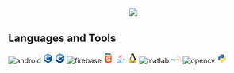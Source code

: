 <div id="header" align="center">
  <img src="https://media.giphy.com/media/paTz7UZbPfTZFRYnnB/giphy.gif" width="200"/>
</div>



## Languages and Tools

<p align="left"> 
  <img src="https://cdn.jsdelivr.net/gh/devicons/devicon/icons/androidstudio/androidstudio-original.svg" alt="android" width="20" height="20"/>
  <img src="https://raw.githubusercontent.com/devicons/devicon/master/icons/c/c-original.svg" alt="c" width="20" height="20"/> 
  <img src="https://raw.githubusercontent.com/devicons/devicon/master/icons/cplusplus/cplusplus-original.svg" alt="cplusplus" width="20" height="20"/> 
  <img src="https://www.vectorlogo.zone/logos/firebase/firebase-icon.svg" alt="firebase" width="20" height="20"/> 
  <img src="https://raw.githubusercontent.com/devicons/devicon/master/icons/html5/html5-original-wordmark.svg" alt="html5" width="20" height="20"/> 
  <img src="https://raw.githubusercontent.com/devicons/devicon/master/icons/java/java-original.svg" alt="java" width="20" height="20"/> 
  <img src="https://raw.githubusercontent.com/devicons/devicon/master/icons/linux/linux-original.svg" alt="linux" width="20" height="20"/> 
  <img src="https://upload.wikimedia.org/wikipedia/commons/2/21/Matlab_Logo.png" alt="matlab" width="20" height="20"/> 
  <img src="https://raw.githubusercontent.com/devicons/devicon/master/icons/mysql/mysql-original-wordmark.svg" alt="mysql" width="20" height="20"/> 
  <img src="https://www.vectorlogo.zone/logos/opencv/opencv-icon.svg" alt="opencv" width="20" height="20"/> 
  <img src="https://raw.githubusercontent.com/devicons/devicon/master/icons/python/python-original.svg" alt="python" width="20" height="20"/> 
</p>



<!--
**hannab8/hannab8** is a ✨ _special_ ✨ repository because its `README.md` (this file) appears on your GitHub profile.

## 🌸 My GitHub Stats
[![GitHub Streak](https://streak-stats.demolab.com?user=hannab8&theme=garden&border_radius=2.2&card_width=413)](https://git.io/streak-stats)



Here are some ideas to get you started:

- 🔭 I’m currently working on ...
- 🌱 I’m currently learning ...
- 👯 I’m looking to collaborate on ...
- 🤔 I’m looking for help with ...
- 💬 Ask me about ...
- 📫 How to reach me: ...
- 😄 Pronouns: ...
- ⚡ Fun fact: ...


## 🌿 Highlighted Projects

- [Project Name](GitHub-Project-Link): Brief description.
- [Another Project](GitHub-Project-Link): Brief description.

## 🌺 Get in Touch

- [LinkedIn](Your-LinkedIn)
- [Twitter](Your-Twitter)

Feel free to reach out for collaborations or just a chat!


-->
